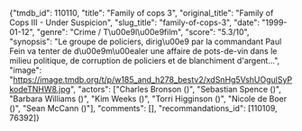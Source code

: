 {"tmdb_id": 110110, "title": "Family of cops 3", "original_title": "Family of Cops III - Under Suspicion", "slug_title": "family-of-cops-3", "date": "1999-01-12", "genre": "Crime / T\u00e9l\u00e9film", "score": "5.3/10", "synopsis": "Le groupe de policiers, dirig\u00e9 par la commandant Paul Fein va tenter de d\u00e9m\u00ealer une affaire de pots-de-vin dans le milieu politique, de corruption de policiers et de blanchiment d'argent...", "image": "https://image.tmdb.org/t/p/w185_and_h278_bestv2/xdSnHg5VshUOgulSyPkodeTNHW8.jpg", "actors": ["Charles Bronson ()", "Sebastian Spence ()", "Barbara Williams ()", "Kim Weeks ()", "Torri Higginson ()", "Nicole de Boer ()", "Sean McCann ()"], "comments": [], "recommandations_id": [110109, 76392]}